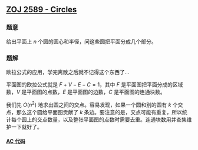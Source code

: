 ## [ZOJ 2589 - Circles](http://acm.zju.edu.cn/onlinejudge/showProblem.do?problemCode=2589)

### 题意

给出平面上 $n$ 个圆的圆心和半径，问这些圆把平面分成几个部分。

### 题解

欧拉公式的应用，学完离散之后就不记得这个东西了...

平面图的欧拉公式就是 $F+V-E-C = 1$，其中 $F$ 是平面图把平面分成的区域数，$V$ 是平面图的点数，$E$ 是平面图的边数，$C$ 是平面图的连通块数。

我们先 $O(n^2)$ 地求出圆之间的交点。容易发现，如果一个圆和别的圆有 $k$ 个交点，那么这个圆给平面图贡献了 $k$ 条边。要注意的是，交点可能有重复，所以统计每个圆上的交点数量，以及整张平面图的点数时需要去重。连通块数用并查集维护一下就好了。

#### [AC 代码](https://github.com/TsReaper/Competitive-Programming/blob/master/zoj/2589/sol.cpp)
